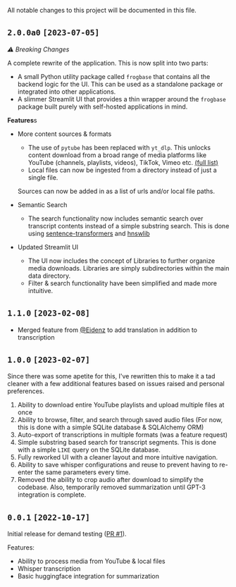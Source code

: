 All notable changes to this project will be documented in this file.

## `2.0.0a0` `[2023-07-05]`

_⚠️ Breaking Changes_

A complete rewrite of the application. This is now split into two parts:

- A small Python utility package called `frogbase` that contains all the backend logic for the UI. This can be used as a standalone package or integrated into other applications.
- A slimmer Streamlit UI that provides a thin wrapper around the `frogbase` package built purely with self-hosted applications in mind.

**Features**s

- More content sources & formats

  - The use of `pytube` has been replaced with `yt_dlp`. This unlocks content download from a broad range of media platforms like YouTube (channels, playlists, videos), TikTok, Vimeo etc. [(full list)](https://github.com/yt-dlp/yt-dlp/blob/master/supportedsites.md)
  - Local files can now be ingested from a directory instead of just a single file.

  Sources can now be added in as a list of urls and/or local file paths.

- Semantic Search

  - The search functionality now includes semantic search over transcript contents instead of a simple substring search.
    This is done using [sentence-transformers](https://www.sbert.net/) and [hnswlib](https://github.com/nmslib/hnswlib)

- Updated Streamlit UI
  - The UI now includes the concept of Libraries to further organize media downloads. Libraries are simply subdirectories within the main data directory.
  - Filter & search functionality have been simplified and made more intuitive.

## `1.1.0` `[2023-02-08]`

- Merged feature from [@Eidenz](https://github.com/Eidenz) to add translation in addition to transcription

## `1.0.0` `[2023-02-07]`

Since there was some apetite for this, I've rewritten this to make it a tad cleaner with a few additional features based on issues raised and personal preferences.

1. Ability to download entire YouTube playlists and upload multiple files at once
2. Ability to browse, filter, and search through saved audio files (For now, this is done with a simple SQLite database & SQLAlchemy ORM)
3. Auto-export of transcriptions in multiple formats (was a feature request)
4. Simple substring based search for transcript segments. This is done with a simple `LIKE` query on the SQLite database.
5. Fully reworked UI with a cleaner layout and more intuitive navigation.
6. Ability to save whisper configurations and reuse to prevent having to re-enter the same parameters every time.
7. Removed the ability to crop audio after download to simplify the codebase. Also, temporarily removed summarization until GPT-3 integration is complete.

## `0.0.1` `[2022-10-17]`

Initial release for demand testing ([PR #1](https://github.com/hayabhay/whisper-ui/pull/1)).

Features:

- Ability to process media from YouTube & local files
- Whisper transcription
- Basic huggingface integration for summarization
